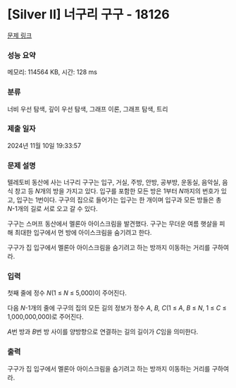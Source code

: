 # [Silver II] 너구리 구구 - 18126 

[문제 링크](https://www.acmicpc.net/problem/18126) 

### 성능 요약

메모리: 114564 KB, 시간: 128 ms

### 분류

너비 우선 탐색, 깊이 우선 탐색, 그래프 이론, 그래프 탐색, 트리

### 제출 일자

2024년 11월 10일 19:33:57

### 문제 설명

<p>텔레토비 동산에 사는 너구리 구구는 입구, 거실, 주방, 안방, 공부방, 운동실, 음악실, 음식 창고 등 <em>N</em>개의 방을 가지고 있다. 입구를 포함한 모든 방은 1부터 <em>N</em>까지의 번호가 있고, 입구는 1번이다.  구구의 집으로 들어가는 입구는 한 개이며 입구과 모든 방들은 총 <em>N</em>-1개의 길로 서로 오고 갈 수 있다.</p>

<p>구구는 스머프 동산에서 멜론아 아이스크림을 발견했다. 구구는 무더운 여름 햇살을 피해 최대한 입구에서 먼 방에 아이스크림을 숨기려고 한다.</p>

<p>구구가 집 입구에서 멜론아 아이스크림을 숨기려고 하는 방까지 이동하는 거리를 구하여라.</p>

### 입력 

 <p>첫째 줄에 정수 <em>N</em>(1 ≤ <em>N</em> ≤ 5,000)이 주어진다.</p>

<p>다음 <em>N</em>-1개의 줄에 구구의 집의 모든 길의 정보가 정수 <em>A</em>, <i>B,</i> <i>C</i>(1 ≤ <i>A</i>, <i>B</i> ≤ <i>N</i>, 1 ≤ <i>C</i> ≤ 1,000,000,000)로 주어진다.</p>

<p><em>A</em>번 방과 <em>B</em>번 방 사이를 양방향으로 연결하는 길의 길이가 <em>C</em>임을 의미한다.</p>

### 출력 

 <p>구구가 집 입구에서 멜론아 아이스크림을 숨기려고 하는 방까지 이동하는 거리를 구하여라.</p>

